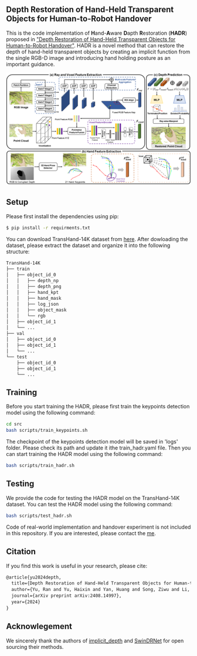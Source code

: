 ## Depth Restoration of Hand-Held Transparent Objects for Human-to-Robot Handover
This is the code implementation of **H**and-**A**ware **D**apth **R**estoration (**HADR**) proposed in ["Depth Restoration of Hand-Held Transparent Objects for Human-to-Robot Handover"](https://marcyu0303.github.io/HADR.github.io/). HADR is a novel method that can restore the depth of hand-held transparent objects by creating an implicit function from the single RGB-D image and introducing hand holding posture as an important guidance. 

![HADR](./images/method.png)

## Setup
Please first install the dependencies using pip:
```bash
$ pip install -r requirments.txt
```

You can download TransHand-14K dataset from [here](https://cloud.tsinghua.edu.cn/d/f41d1020d6a44adc9d66/). After dowloading the dataset, please extract the dataset and organize it into the following structure:
```
TransHand-14K
├── train
│   ├── object_id_0
│   │   ├── depth_np
│   │   ├── depth_png
│   │   ├── hand_kpt
│   │   ├── hand_mask
│   │   ├── log_json
│   │   ├── object_mask
│   │   └── rgb
│   ├── object_id_1
│   └── ...
├── val
│   ├── object_id_0
│   ├── object_id_1
│   └── ...
└── test
    ├── object_id_0
    ├── object_id_1
    └── ...
```

## Training
Before you start training the HADR, please first train the keypoints detection model using the following command:
```bash
cd src
bash scripts/train_keypoints.sh
```
The checkpoint of the keypoints detection model will be saved in 'logs' folder. Please check its path and update it ithe train_hadr.yaml file. Then you can start training the HADR model using the following command:
```bash
bash scripts/train_hadr.sh
```
## Testing
We provide the code for testing the HADR model on the TransHand-14K dataset. You can test the HADR model using the following command:
```bash
bash scripts/test_hadr.sh
```

Code of real-world implementation and handover experiment is not included in this repository. If you are interested, please contact the [me](yur23@mails.tsinghua.edu.cn).

## Citation
If you find this work is useful in your research, please cite:

```latex
@article{yu2024depth,
  title={Depth Restoration of Hand-Held Transparent Objects for Human-to-Robot Handover},
  author={Yu, Ran and Yu, Haixin and Yan, Huang and Song, Ziwu and Li, Shoujie and Ding, Wenbo},
  journal={arXiv preprint arXiv:2408.14997},
  year={2024}
}
```

## Acknowlegement
We sincerely thank the authors of [implicit_depth](https://github.com/NVlabs/implicit_depth) and [SwinDRNet](https://github.com/rnlee1998/SwinDRNet) for open sourcing their methods.